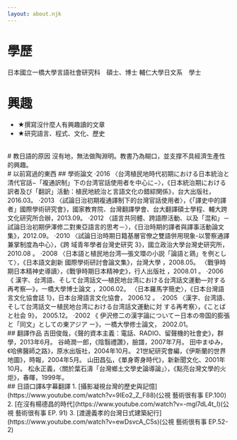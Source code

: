 ```yaml
---
layout: about.njk
---
```


# 學歷
日本國立一橋大學言語社會研究科　碩士、博士
輔仁大學日文系　學士
 <br>
# 興趣
- ★撰寫沒什麼人有興趣讀的文章
- ★研究語言、程式、文化、歷史
<br>
# 教日語的原因
沒有地，無法做陶淵明。教書乃為糊口，並支撑不具經濟生產性的興趣。
<br>
# 以前寫過的東西
## 學術論文
‧2016
〈台湾植民地時代初期における日本統治と清代官話−「複通訳制」下の台湾官話使用者を中心に−〉，《日本統治期における訳者及び「翻訳」活動：植民地統治と言語文化の錯綜関係》，台大出版社，2016.03。
‧2013
〈試論日治初期複通譯制下的台灣官話使用者〉，《「譯史中的譯者」國際學術研究會》，國家教育院、台灣翻譯學會、台大翻譯碩士學程、輔大跨文化研究所合辦，2013.09。
‧2012
〈語言共同體、跨語際活動、以及「混和」－試論日治初期伊澤修二對東亞語言的思考－〉，《日治時期的譯者與譯事活動論文集》，2012.09。
‧2010
〈試論日治時期日籍基層官僚之雙語併用現象-以警察通譯兼掌制度為中心〉，《跨 域青年學者台灣史研究 3》，國立政治大學台灣史研究所，2010.08 。
‧2008
〈日本語と植民地台湾―張文環の小説「論語と鶏」を例として〉，《日本語文創新 國際學術研討會論文集》，台灣大學 ，2008.05。
〈戰爭時期日本精神史導讀〉，《戰爭時期日本精神史》，行人出版社 ，2008.01 。
‧2006
《 漢字、台湾語、そして台湾話文―植民地台湾における台湾話文運動―対する 再考察―》，一橋大學博士論文 ，2006.02。
〈日本羅馬字簡史〉，《日本台灣語言文化協會誌 1》，日本台灣語言文化協會， 2006.12 。
‧2005
〈漢字、台湾語、そして台湾話文ー植民地台湾における台湾話文運動に対 する再考察〉，《ことばと社会 9》， 2005.12。
‧2002
《 伊沢修二の漢字論についてー日本の帝国的膨張と「同文」としての東アジア ー》，一橋大學修士論文， 2002.01。
<br>
## 翻譯作品
吉田俊哉，《聲的資本主義：電話、RADIO、留聲機的社會史》，群學，2013年6月。
谷崎潤一郎，《陰翳禮讚》，臉譜，2007年7月。
田中まゆみ，《哈佛醫師之路》，原水出版社，2004年10月。
21世紀研究會編，《伊斯蘭的世界地圖》，時報，2004年5月。
山田昌弘，《單身寄身時代》，新新聞文化、2001年10月。
松永正義，〈關於葉石濤「台灣鄉土文學史論導論」〉，《點亮台灣文學的火炬》，春暉，1999年。
<br>
## 日語口譯&字幕翻譯
1. [攝影凝視台灣的歷史與記憶](https://www.youtube.com/watch?v=9IEo2_Z_F88)(公視 藝術很有事 EP.100)
2. [在沒有楊德昌的時代](https://www.youtube.com/watch?v=-mgl7dL4t_I)(公視 藝術很有事 EP. 91)
3. [渡邊義孝的台灣日式建築紀行](https://www.youtube.com/watch?v=ewDsvcA_C5s)(公視 藝術很有事 EP.52-2)

